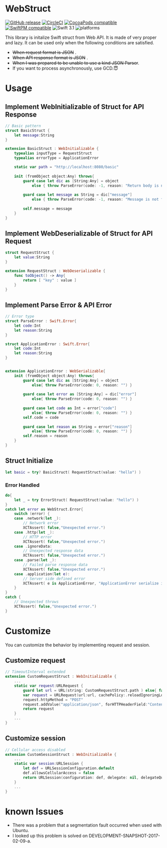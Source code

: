 # WebStruct
[![GitHub release](https://img.shields.io/github/release/iq3AddLi/WebStruct.svg)](https://github.com/iq3AddLi/WebStruct/releases)
[![CircleCI](https://circleci.com/gh/iq3addLi/WebStruct/tree/master.svg?style=shield)](https://circleci.com/gh/iq3addLi/WebStruct/tree/master)
[![CocoaPods compatible](https://img.shields.io/badge/pod_direct_only-compatible-blue.svg)](#)
[![SwiftPM compatible](https://img.shields.io/badge/SwiftPM-compatible-orange.svg)](#)
![Swift 3.1](https://img.shields.io/badge/Swift-3.1-orange.svg)
![platforms](https://img.shields.io/badge/platform-iOS%20%7C%20macOS%20%7C%20Linux-lightgrey.svg)



This library is initalize Swift struct from Web API.
It is made of very proper and lazy.
It can be used only when the following conditions are satisfied.

* ~~When request format is JSON~~ .
* ~~When API response format is JSON~~ .
* ~~When I was prepared to be unable to use a kind JSON Parser~~.
* If you want to process asynchronously, use GCD.😇


# Usage

## Implement WebInitializable of Struct for API Response


```Swift
// Basic pattern
struct BasicStruct {
    let message:String
}

extension BasicStruct : WebInitializable {
    typealias inputType = RequestStruct
    typealias errorType = ApplicationError

    static var path = "http://localhost:8080/basic"
    
    init (fromObject object:Any) throws{
        guard case let dic as [String:Any] = object
            else { throw ParseError(code: -1, reason: "Return body is not a dictionary.") }
        
        guard case let message as String = dic["message"]
            else { throw ParseError(code: -1, reason: "Message is not found.") }
        
        self.message = message
    }
}
```

## Implement WebDeserializable of Struct for API Request

```Swift
struct RequestStruct {
    let value:String
}

extension RequestStruct : WebDeserializable {
    func toObject() -> Any{
        return [ "key" : value ]
    }
}
```

## Implement Parse Error & API Error

```Swift
// Error type
struct ParseError : Swift.Error{
    let code:Int
    let reason:String
}

struct ApplicationError : Swift.Error{
    let code:Int
    let reason:String
}


extension ApplicationError : WebSerializable{
    init (fromObject object:Any) throws{
        guard case let dic as [String:Any] = object
            else{ throw ParseError(code: 0, reason: "") }
        
        guard case let error as [String:Any] = dic["error"]
            else{ throw ParseError(code: 0, reason: "") }
        
        guard case let code as Int = error["code"]
            else{ throw ParseError(code: 0, reason: "") }
        self.code = code
        
        guard case let reason as String = error["reason"]
            else{ throw ParseError(code: 0, reason: "") }
        self.reason = reason
    }
}
```

## Struct Initialize

```Swift
let basic = try? BasicStruct( RequestStruct(value: "hello") )
```
### Error Handled 
```Swift
do{
    let _ = try ErrorStruct( RequestStruct(value: "hello") )
}
catch let error as WebStruct.Error{
    switch (error) {
    case .network(let _):
        // Network error
        XCTAssert( false,"Unexpected error.")
    case .http(let _):
        // HTTP error
        XCTAssert( false,"Unexpected error.")
    case .ignoreData:
        // Unexpected response data
        XCTAssert( false,"Unexpected error.")
    case .parse(let _):
        // Failed parse response data
        XCTAssert( false,"Unexpected error.")
    case .application(let e):
        // Server side defined error
        XCTAssert( e is ApplicationError, "ApplicationError serialize is fail")
    }
}
catch {
    // Unexpected throws
    XCTAssert( false,"Unexpected error.")
}
```

# Customize
You can customize the behavior by implementing request and session.

## Customize request
```Swift
// TimeoutInterval extended
extension CustomRequestStruct : WebInitializable {
    ...
	static var request:URLRequest {
        guard let url = URL(string: CustomRequestStruct.path ) else{ fatalError() }
        var request = URLRequest(url:url, cachePolicy:.reloadIgnoringLocalCacheData, timeoutInterval:10.0 )
        request.httpMethod = "POST"
        request.addValue("application/json", forHTTPHeaderField:"Content-Type")
        return request
    }
    ...
}
```

## Customize session
```Swift
// Cellular access disabled
extension CustomSessionStruct : WebInitializable {
    ...
    static var session:URLSession {
        let def = URLSessionConfiguration.default
        def.allowsCellularAccess = false
        return URLSession(configuration: def, delegate: nil, delegateQueue: nil)
    }
    ...
}
```

# known Issues
* There was a problem that a segmentation fault occurred when used with Ubuntu.
* I looked up this problem is solved on DEVELOPMENT-SNAPSHOT-2017-02-09-a.
